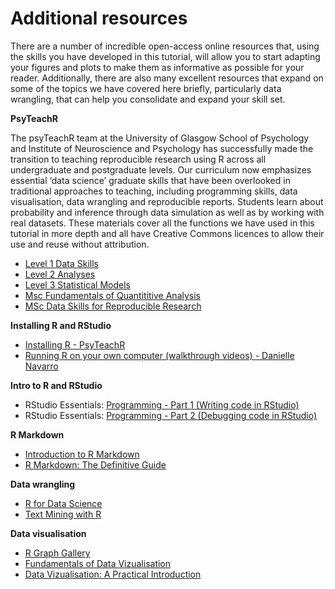 # Additional resources

There are a number of incredible open-access online resources that, using the skills you have developed in this tutorial, will allow you to start adapting your figures and plots to make them as informative as possible for your reader. Additionally, there are also many excellent resources that expand on some of the topics we have covered here briefly, particularly data wrangling, that can help you consolidate and expand your skill set.

**PsyTeachR**

The psyTeachR team at the University of Glasgow School of Psychology and Institute of Neuroscience and Psychology has successfully made the transition to teaching reproducible research using R across all undergraduate and postgraduate levels. Our curriculum now emphasizes essential ‘data science’ graduate skills that have been overlooked in traditional approaches to teaching, including programming skills, data visualisation, data wrangling and reproducible reports. Students learn about probability and inference through data simulation as well as by working with real datasets. These materials cover all the functions we have used in this tutorial in more depth and all have Creative Commons licences to allow their use and reuse without attribution.

* [Level 1 Data Skills](https://psyteachr.github.io/data-skills/)
* [Level 2 Analyses](https://psyteachr.github.io/analyses/)
* [Level 3 Statistical Models](https://psyteachr.github.io/stat-models/)
* [Msc Fundamentals of Quantititive Analysis](https://psyteachr.github.io/fun-quant/)
* [MSc Data Skills for Reproducible Research](https://psyteachr.github.io/reprores/)

**Installing R and RStudio**

* [Installing R - PsyTeachR](https://psyteachr.github.io/data-skills-v1/installing-r.html)
* [Running R on your own computer (walkthrough videos) - Danielle Navarro](https://www.youtube.com/playlist?list=PLRPB0ZzEYegOZivdelOuEn-R-XUN-DOjd)

**Intro to R and RStudio**

* RStudio Essentials: [Programming - Part 1 (Writing code in RStudio)](https://www.rstudio.com/resources/webinars/programming-part-1-writing-code-in-rstudio/)
* RStudio Essentials: [Programming - Part 2 (Debugging code in RStudio)](https://www.rstudio.com/resources/webinars/programming-part-2-debugging-code-in-rstudio/) 

**R Markdown**

* [Introduction to R Markdown](https://rmarkdown.rstudio.com/lesson-1.html)
* [R Markdown: The Definitive Guide](https://bookdown.org/yihui/rmarkdown/)

**Data wrangling**

* [R for Data Science](https://r4ds.had.co.nz/)
* [Text Mining with R](https://www.tidytextmining.com/)

**Data visualisation**

* [R Graph Gallery](https://www.r-graph-gallery.com/index.html)
* [Fundamentals of Data Vizualisation](https://clauswilke.com/dataviz/)
* [Data Vizualisation: A Practical Introduction](https://socviz.co/)


